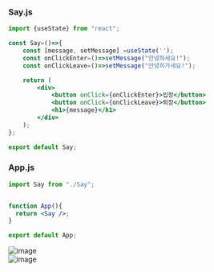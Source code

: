 ### Say.js
```jsx
import {useState} from "react";

const Say=()=>{
    const [message, setMessage] =useState('');
    const onClickEnter=()=>setMessage("안녕하세요!");
    const onClickLeave=()=>setMessage("안녕히가세요!");

    return (
        <div>
            <button onClick={onClickEnter}>입장</button>
            <button onClick={onClickLeave}>퇴장</button>
            <h1>{message}</h1>
        </div>
    );
};

export default Say;
```

### App.js
```jsx
import Say from "./Say";


function App(){
  return <Say />;
}

export default App;

```  
![image](https://user-images.githubusercontent.com/63652571/172047344-3a5b0666-844e-4ae1-a02f-88d5698f4ebe.png)  
![image](https://user-images.githubusercontent.com/63652571/172047348-c7fa1ead-7ff3-4ad5-9cba-f6ce0b299c1e.png)
